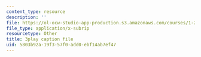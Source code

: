 ```yaml
---
content_type: resource
description: ''
file: https://ol-ocw-studio-app-production.s3.amazonaws.com/courses/1-258j-public-transportation-systems-spring-2017/5803b92a19f357f0add0ebf14ab7ef47_I2K5WnG_TLs.vtt
file_type: application/x-subrip
resourcetype: Other
title: 3play caption file
uid: 5803b92a-19f3-57f0-add0-ebf14ab7ef47
---
```

